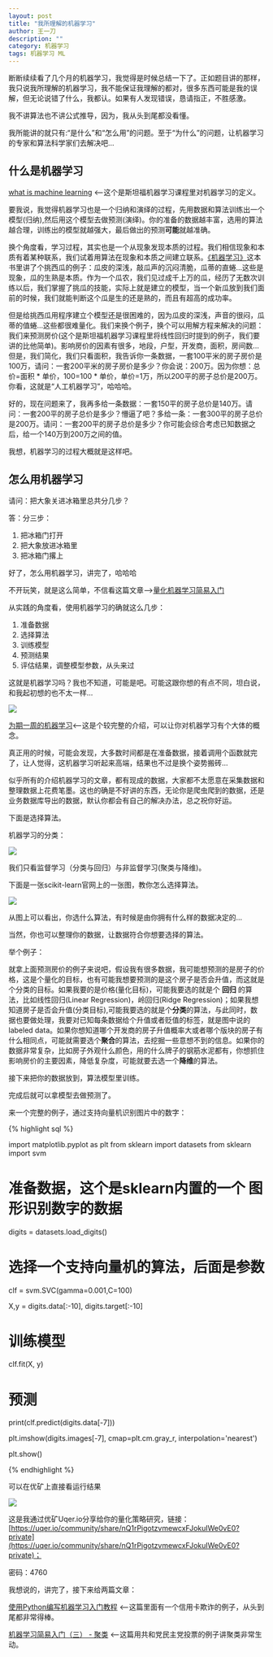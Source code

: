 ```yaml
---
layout: post
title: "我所理解的机器学习"
author: 王一刀
description: ""
category: 机器学习
tags: 机器学习 ML
---
```


断断续续看了几个月的机器学习，我觉得是时候总结一下了。正如题目讲的那样，我只说我所理解的机器学习，我不能保证我理解的都对，很多东西可能是我的误解，但无论说错了什么，我都认。如果有人发现错误，恳请指正，不胜感激。

我不讲算法也不讲公式推导，因为，我从头到尾都没看懂。

我所能讲的就只有:“是什么”和“怎么用”的问题。至于“为什么”的问题，让机器学习的专家和算法科学家们去解决吧...

## 什么是机器学习 ##

[what is machine learning](https://www.coursera.org/learn/machine-learning/supplement/aAgxl/what-is-machine-learning "what is machine learning") <--这个是斯坦福机器学习课程里对机器学习的定义。

要我说，我觉得机器学习也是一个归纳和演绎的过程，先用数据和算法训练出一个模型(归纳),然后用这个模型去做预测(演绎)。你的准备的数据越丰富，选用的算法越合理，训练出的模型就越强大，最后做出的预测**可能**就越准确。

换个角度看，学习过程，其实也是一个从现象发现本质的过程。我们相信现象和本质有着某种联系，我们试着用算法在现象和本质之间建立联系。[《机器学习》](https://book.douban.com/subject/26708119/ "机器学习")这本书里讲了个挑西瓜的例子：瓜皮的深浅，敲瓜声的沉闷清脆，瓜蒂的直蜷...这些是现象，瓜的生熟是本质。作为一个瓜农，我们见过成千上万的瓜，经历了无数次训练以后，我们掌握了挑瓜的技能，实际上就是建立的模型，当一个新瓜放到我们面前的时候，我们就能判断这个瓜是生的还是熟的，而且有超高的成功率。

但是给挑西瓜用程序建立个模型还是很困难的，因为瓜皮的深浅，声音的很闷，瓜蒂的值蜷...这些都很难量化。我们来换个例子，换个可以用解方程来解决的问题：我们来预测房价(这个是斯坦福机器学习课程里将线性回归时提到的例子，我们要讲的比他简单)。影响房价的因素有很多，地段，户型，开发商，面积，房间数...但是，我们简化，我们只看面积，我告诉你一条数据，一套100平米的房子房价是100万，请问：一套200平米的房子房价是多少？你会说：200万。因为你想：总价=面积 * 单价，100=100 * 单价，单价=1万，所以200平的房子总价是200万。你看，这就是“人工机器学习”，哈哈哈。

好的，现在问题来了，我再多给一条数据：一套150平的房子总价是140万。请问：一套200平的房子总价是多少？懵逼了吧？多给一条：一套300平的房子总价是200万。请问：一套200平的房子总价是多少？你可能会综合考虑已知数据之后，给一个140万到200万之间的值。

我想，机器学习的过程大概就是这样吧。


## 怎么用机器学习 ##

请问：把大象关进冰箱里总共分几步？

答：分三步：

1. 把冰箱门打开
2. 把大象放进冰箱里
3. 把冰箱门撂上

好了，怎么用机器学习，讲完了，哈哈哈

不开玩笑，就是这么简单，不信看这篇文章-->[量化机器学习简易入门](https://uqer.io/community/share/58f48343271e3b0054da05e8)

从实践的角度看，使用机器学习的确就这么几步：

1. 准备数据
2. 选择算法
3. 训练模型
4. 预测结果
5. 评估结果，调整模型参数，从头来过

这就是机器学习吗？我也不知道，可能是吧。可能这跟你想的有点不同，坦白说，和我起初想的也不太一样...


[<img src="/pic/snapshot/20170704/machineLearning.png" />](/pic/snapshot/20170704/machineLearning.png)

[为期一周的机器学习](http://blog.jobbole.com/110684/)<--这是个较完整的介绍，可以让你对机器学习有个大体的概念。

真正用的时候，可能会发现，大多数时间都是在准备数据，接着调用个函数就完了，让人觉得，这机器学习听起来高端，结果也不过是换个姿势搬砖...

似乎所有的介绍机器学习的文章，都有现成的数据，大家都不太愿意在采集数据和整理数据上花费笔墨。这也的确是不好讲的东西，无论你是爬虫爬到的数据，还是业务数据库导出的数据，默认你都会有自己的解决办法，总之祝你好运。

下面是选择算法。

机器学习的分类：

[<img src="/pic/snapshot/20170704/mlcategory.png"  />](/pic/snapshot/20170704/mlcategory.png)

我们只看监督学习（分类与回归）与非监督学习(聚类与降维)。

下面是一张scikit-learn官网上的一张图，教你怎么选择算法。

[<img src="/pic/snapshot/20170704/scikit-learn.png"  />](/pic/snapshot/20170704/scikit-learn.png)

从图上可以看出，你选什么算法，有时候是由你拥有什么样的数据决定的...

当然，你也可以整理你的数据，让数据符合你想要选择的算法。

举个例子：

就拿上面预测房价的例子来说吧，假设我有很多数据，我可能想预测的是房子的价格，这是个量化的目标，也有可能我想要预测的是这个房子是否会升值，而这就是个分类的目标。如果我要的是价格(量化目标)，可能我要选的就是个 **回归** 的算法，比如线性回归(Linear Regression)，岭回归(Ridge Regression)；如果我想知道房子是否会升值(分类目标),可能我要选的就是个**分类**的算法，与此同时，数据也要做处理，我要对已知每条数据给个升值或者贬值的标签，就是图中说的labeled data。如果你想知道哪个开发商的房子升值概率大或者哪个版块的房子有什么相同点，可能就需要选个**聚合**的算法，去挖掘一些意想不到的信息。如果你的数据非常复杂，比如房子外观什么颜色，用的什么牌子的钢筋水泥都有，你想抓住影响房价的主要因素，降低复杂度，可能就要去选一个**降维**的算法。

接下来把你的数据放到，算法模型里训练。

完成后就可以拿模型去做预测了。

来一个完整的例子，通过支持向量机识别图片中的数字：


{% highlight sql %}

import matplotlib.pyplot as plt
from sklearn import datasets
from sklearn import svm
# 准备数据，这个是sklearn内置的一个 图形识别数字的数据
digits = datasets.load_digits()

# 选择一个支持向量机的算法，后面是参数
clf = svm.SVC(gamma=0.001,C=100)

X,y = digits.data[:-10], digits.target[:-10]

# 训练模型
clf.fit(X, y)

# 预测
print(clf.predict(digits.data[-7]))

plt.imshow(digits.images[-7], cmap=plt.cm.gray_r, interpolation='nearest')

plt.show()

{% endhighlight %}

可以在优矿上直接看运行结果

[<img src="/pic/snapshot/20170704/mltest.png"  />](/pic/snapshot/20170704/mltest.png)

这是我通过优矿Uqer.io分享给你的量化策略研究，链接：[https://uqer.io/community/share/nQ1rPigotzvmewcxFJokuIWe0vE0?private](https://uqer.io/community/share/nQ1rPigotzvmewcxFJokuIWe0vE0?private)；

密码：4760


我想说的，讲完了，接下来给两篇文章：

[使用Python编写机器学习入门教程](http://www.infoq.com/cn/articles/ml-intro-python) <--这篇里面有一个信用卡欺诈的例子，从头到尾都非常得棒。

[机器学习简易入门（三） - 聚类](http://www.cnblogs.com/kylinlin/p/5299078.html) <--这篇用共和党民主党投票的例子讲聚类非常生动。